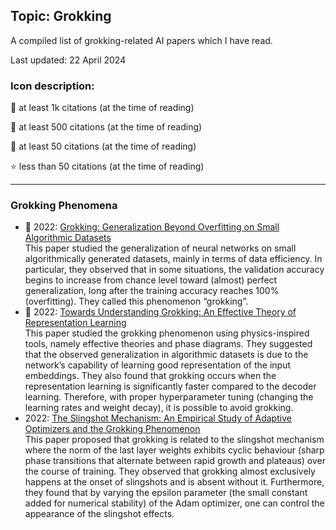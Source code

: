 ## Topic: Grokking

A compiled list of grokking-related AI papers which I have read.

Last updated: 22 April 2024

### Icon description:

🥇 at least 1k citations (at the time of reading)

🥈 at least 500 citations (at the time of reading)

🥉 at least 50 citations (at the time of reading)

⭐ less than 50 citations (at the time of reading)

----

### Grokking Phenomena

* 🥉 2022: [Grokking: Generalization Beyond Overfitting on Small Algorithmic Datasets](https://arxiv.org/pdf/2201.02177.pdf) <br>
This paper studied the generalization of neural networks on small algorithmically generated datasets, mainly in terms of data efficiency. In particular, they observed that in some situations, the validation accuracy begins to increase from chance level toward (almost) perfect generalization, long after the training accuracy reaches 100% (overfitting). They called this phenomenon “grokking”.
* 🥉 2022: [Towards Understanding Grokking: An Effective Theory of Representation Learning](https://arxiv.org/pdf/2205.10343.pdf) <br>
This paper studied the grokking phenomenon using physics-inspired tools, namely effective theories and phase diagrams. They suggested that the observed generalization in algorithmic datasets is due to the network’s capability of learning good representation of the input embeddings. They also found that grokking occurs when the representation learning is significantly faster compared to the decoder learning. Therefore, with proper hyperparameter tuning (changing the learning rates and weight decay), it is possible to avoid grokking.
* 2022: [The Slingshot Mechanism: An Empirical Study of Adaptive Optimizers and the Grokking Phenomenon](https://openreview.net/pdf?id=lY1e0PNkSJ) <br>
This paper proposed that grokking is related to the slingshot mechanism where the norm of the last layer weights exhibits cyclic behaviour (sharp phase transitions that alternate between rapid growth and plateaus) over the course of training. They observed that grokking almost exclusively happens at the onset of slingshots and is absent without it. Furthermore, they found that by varying the epsilon parameter (the small constant added for numerical stability) of the Adam optimizer, one can control the appearance of the slingshot effects.
